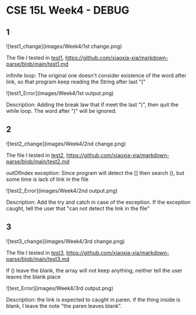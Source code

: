 # CSE 15L Week4 - DEBUG

## 1

![test1_change](images/Week4/1st change.png)

The file I tested in [test1](https://github.com/xiaoxia-xia/markdown-parse/blob/main/test1.md), https://github.com/xiaoxia-xia/markdown-parse/blob/main/test1.md

infinite loop: The original one doesn't consider existence of the word after link, so that program keep reading the String after last "("

![test1_Error](images/Week4/1st output.png)

Description: Adding the break law that if meet the last ")", then quit the while loop. The word after ")" will be ignored.


## 2 

![test2_change](images/Week4/2nd change.png)

The file I tested in [test2](https://github.com/xiaoxia-xia/markdown-parse/blob/main/test2.md), https://github.com/xiaoxia-xia/markdown-parse/blob/main/test2.md

outOfIndex exception: Since program will detect the [] then search (), but some time is lack of link in the file

![test2_Error](images/Week4/2nd output.png)

Description: Add the try and catch in case of the exception. If the exception caught, tell the user that "can not detect the link in the file"


## 3

![test3_change](images/Week4/3rd change.png)

The file I tested in [test3](https://github.com/xiaoxia-xia/markdown-parse/blob/main/test3.md), https://github.com/xiaoxia-xia/markdown-parse/blob/main/test3.md

If () leave the blank, the array will not keep anything, neither tell the user leaves the blank place

![test_Error](images/Week4/3rd output.png)

Description: the link is expected to caught in paren. if the thing inside is blank, I leave the note "the paren leaves blank".  